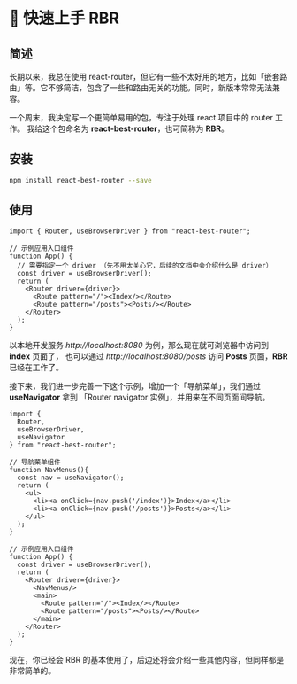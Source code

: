 # 🚀 快速上手 RBR

## 简述

长期以来，我总在使用 react-router，但它有一些不太好用的地方，比如「嵌套路由」等。它不够简洁，包含了一些和路由无关的功能。同时，新版本常常无法兼容。

一个周末，我决定写一个更简单易用的包，专注于处理 react 项目中的 router 工作。 我给这个包命名为 **react-best-router**，也可简称为 **RBR**。

## 安装

```zsh
npm install react-best-router --save
```

## 使用

```tsx
import { Router, useBrowserDriver } from "react-best-router";

// 示例应用入口组件
function App() {
  // 需要指定一个 driver （先不用太关心它，后续的文档中会介绍什么是 driver）
  const driver = useBrowserDriver(); 
  return (
    <Router driver={driver}>
      <Route pattern="/"><Index/></Route>
      <Route pattern="/posts"><Posts/></Route>
    </Router>
  );
}
```

以本地开发服务 *http://localhost:8080* 为例，那么现在就可浏览器中访问到 **index** 页面了，
也可以通过 *http://localhost:8080/posts* 访问 **Posts** 页面，**RBR** 已经在工作了。
  

接下来，我们进一步完善一下这个示例，增加一个「导航菜单」，我们通过 **useNavigator** 拿到
「Router navigator 实例」，并用来在不同页面间导航。

```tsx
import { 
  Router, 
  useBrowserDriver, 
  useNavigator 
} from "react-best-router";

// 导航菜单组件
function NavMenus(){
  const nav = useNavigator();
  return (
    <ul>
      <li><a onClick={nav.push('/index')}>Index</a></li>
      <li><a onClick={nav.push('/posts')}>Posts</a></li>
    </ul>
  );
}

// 示例应用入口组件
function App() {
  const driver = useBrowserDriver(); 
  return (
    <Router driver={driver}>
      <NavMenus/>
      <main>
        <Route pattern="/"><Index/></Route>
        <Route pattern="/posts"><Posts/></Route>
      </main>
    </Router>
  );
}
```

现在，你已经会 RBR 的基本使用了，后边还将会介绍一些其他内容，但同样都是非常简单的。
